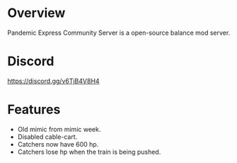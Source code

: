 # Overview
Pandemic Express Community Server is a open-source balance mod server.

# Discord
https://discord.gg/v6TjB4V8H4

# Features
* Old mimic from mimic week.
* Disabled cable-cart.
* Catchers now have 600 hp.
* Catchers lose hp when the train is being pushed.
